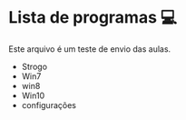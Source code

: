 # Lista de programas :computer:

Este arquivo é um teste de envio das aulas.

- Strogo
- Win7
- win8
- Win10
- configurações
